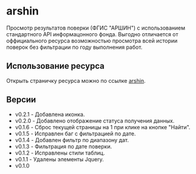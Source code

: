 # arshin
Просмотр результатов поверки (ФГИС "АРШИН") с использованием стандартного
API информацонного фонда. Выгодно отличается от оффициального ресурса
возможностью просмотра всей истории поверок без фильтрации по году выполнения
работ.

## Использование ресурса
Открыть страничку ресурса можно по ссылке [arshin](https://ave6990.github.io/arshin/arshin.html).

## Версии
* v0.2.1 - Добавлена иконка.
* v0.2.0 - Добавлено отображение статуса получения данных.
* v0.1.6 - Сброс текущей страницы на 1 при клике на кнопке "Найти".
* v0.1.5 - Исправлен баг с фильтрацией по дате.
* v0.1.4 - Добавлен фильтр по диапазону дат.
* v0.1.3 - Фильтрация по дате поверки.
* v0.1.2 - Исправлены стили таблиц.
* v0.1.1 - Удалены элементы Jquery.
* v0.1.0
